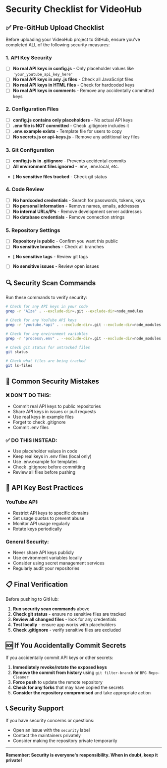 # Security Checklist for VideoHub

## ✅ Pre-GitHub Upload Checklist

Before uploading your VideoHub project to GitHub, ensure you've completed ALL of the following security measures:

### 1. API Key Security
- [ ] **No real API keys in config.js** - Only placeholder values like `'your_youtube_api_key_here'`
- [ ] **No real API keys in any .js files** - Check all JavaScript files
- [ ] **No real API keys in HTML files** - Check for hardcoded keys
- [ ] **No real API keys in comments** - Remove any accidentally committed keys

### 2. Configuration Files
- [ ] **config.js contains only placeholders** - No actual API keys
- [ ] **.env file is NOT committed** - Check .gitignore includes it
- [ ] **.env.example exists** - Template file for users to copy
- [ ] **No secrets.js or api-keys.js** - Remove any additional key files

### 3. Git Configuration
- [ ] **config.js is in .gitignore** - Prevents accidental commits
- [ ] **All environment files ignored** - .env, .env.local, etc.
- [ **No sensitive files tracked** - Check git status

### 4. Code Review
- [ ] **No hardcoded credentials** - Search for passwords, tokens, keys
- [ ] **No personal information** - Remove names, emails, addresses
- [ ] **No internal URLs/IPs** - Remove development server addresses
- [ ] **No database credentials** - Remove connection strings

### 5. Repository Settings
- [ ] **Repository is public** - Confirm you want this public
- [ ] **No sensitive branches** - Check all branches
- [ **No sensitive tags** - Review git tags
- [ ] **No sensitive issues** - Review open issues

## 🔍 Security Scan Commands

Run these commands to verify security:

```bash
# Check for any API keys in your code
grep -r "AIza" . --exclude-dir=.git --exclude-dir=node_modules

# Check for any YouTube API keys
grep -r "youtube.*api" . --exclude-dir=.git --exclude-dir=node_modules

# Check for any environment variables
grep -r "process\.env" . --exclude-dir=.git --exclude-dir=node_modules

# Check git status for untracked files
git status

# Check what files are being tracked
git ls-files
```

## 🚨 Common Security Mistakes

### ❌ DON'T DO THIS:
- Commit real API keys to public repositories
- Share API keys in issues or pull requests
- Use real keys in example files
- Forget to check .gitignore
- Commit .env files

### ✅ DO THIS INSTEAD:
- Use placeholder values in code
- Keep real keys in .env files (local only)
- Use .env.example for templates
- Check .gitignore before committing
- Review all files before pushing

## 🔐 API Key Best Practices

### YouTube API:
- Restrict API keys to specific domains
- Set usage quotas to prevent abuse
- Monitor API usage regularly
- Rotate keys periodically

### General Security:
- Never share API keys publicly
- Use environment variables locally
- Consider using secret management services
- Regularly audit your repositories

## 📋 Final Verification

Before pushing to GitHub:

1. **Run security scan commands** above
2. **Check git status** - ensure no sensitive files are tracked
3. **Review all changed files** - look for any credentials
4. **Test locally** - ensure app works with placeholders
5. **Check .gitignore** - verify sensitive files are excluded

## 🆘 If You Accidentally Commit Secrets

If you accidentally commit API keys or other secrets:

1. **Immediately revoke/rotate the exposed keys**
2. **Remove the commit from history** using `git filter-branch` or `BFG Repo-Cleaner`
3. **Force push** to update the remote repository
4. **Check for any forks** that may have copied the secrets
5. **Consider the repository compromised** and take appropriate action

## 📞 Security Support

If you have security concerns or questions:
- Open an issue with the `security` label
- Contact the maintainers privately
- Consider making the repository private temporarily

---

**Remember: Security is everyone's responsibility. When in doubt, keep it private!**
